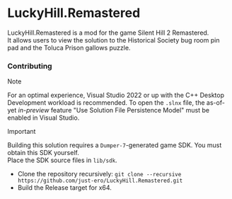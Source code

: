 # LuckyHill.Remastered

LuckyHill.Remastered is a mod for the game Silent Hill 2 Remastered.  
It allows users to view the solution to the Historical Society bug room pin pad and the Toluca Prison gallows puzzle.

### Contributing

> [!NOTE]
> For an optimal experience, Visual Studio 2022 or up with the C++ Desktop Development workload is recommended.
> To open the `.slnx` file, the as-of-yet *in-preview* feature "Use Solution File Persistence Model" must be enabled in Visual Studio.

> [!IMPORTANT]
> Building this solution requires a `Dumper-7`-generated game SDK. You must obtain this SDK yourself.  
> Place the SDK source files in `lib/sdk`.

- Clone the repository recursively: `git clone --recursive https://github.com/just-ero/LuckyHill.Remastered.git`
- Build the Release target for x64.
